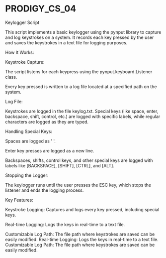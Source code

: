 # PRODIGY_CS_04

Keylogger Script

This script implements a basic keylogger using the pynput library to capture and log keystrokes on a system. It records each key pressed by the user and saves the keystrokes in a text file for logging purposes.

How It Works:

Keystroke Capture:

The script listens for each keypress using the pynput.keyboard.Listener class.

Every key pressed is written to a log file located at a specified path on the system.

Log File:

Keystrokes are logged in the file keylog.txt. Special keys (like space, enter, backspace, shift, control, etc.) are logged with specific labels, while regular characters are logged as they are typed.

Handling Special Keys:

Spaces are logged as ' '.

Enter key presses are logged as a new line.

Backspaces, shifts, control keys, and other special keys are logged with labels like [BACKSPACE], [SHIFT], [CTRL], and [ALT].

Stopping the Logger:

The keylogger runs until the user presses the ESC key, which stops the listener and ends the logging process.

Key Features:

Keystroke Logging: Captures and logs every key pressed, including special keys.

Real-time Logging: Logs the keys in real-time to a text file.

Customizable Log Path: The file path where keystrokes are saved can be easily modified.
Real-time Logging: Logs the keys in real-time to a text file.
Customizable Log Path: The file path where keystrokes are saved can be easily modified.
